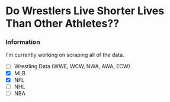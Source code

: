 # Do Wrestlers Live Shorter Lives Than Other Athletes??

### Information

I'm currently working on scraping all of the data.

- [ ] Wrestling Data (WWE, WCW, NWA, AWA, ECW)
- [X] MLB
- [X] NFL
- [ ] NHL
- [ ] NBA
